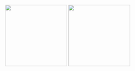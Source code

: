<p>
  <img height="200em" src="https://dota2.ru/img/heroes/techies/techies.png" />
  <img height="200em" src="http://dotaskills.ru/wp-content/uploads/2016/11/Pudge-hook.png"/>
</p>
